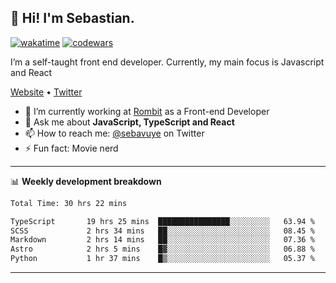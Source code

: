 ## 👋 Hi! I'm Sebastian.

[![wakatime](https://wakatime.com/badge/user/df0036c6-328a-4a39-be9b-e49417ed22a1.svg)](https://wakatime.com/@df0036c6-328a-4a39-be9b-e49417ed22a1)
[![codewars](https://www.codewars.com/users/sebavuye/badges/small)](https://www.codewars.com/users/sebavuye)

I’m a self-taught front end developer. Currently, my main focus is Javascript and React

[Website](https://sebastianvuye.be) • [Twitter](https://twitter.com/sebavuye)

- 🔭 I’m currently working at [Rombit](https://rombit.com/) as a Front-end Developer
- 💬 Ask me about **JavaScript, TypeScript and React**
- 📫 How to reach me: [@sebavuye](https://twitter.com/sebavuye) on Twitter
- ⚡ Fun fact: Movie nerd

-------

📊 **Weekly development breakdown**

<!--START_SECTION:waka-->

```txt
Total Time: 30 hrs 22 mins

TypeScript       19 hrs 25 mins  ████████████████░░░░░░░░░   63.94 %
SCSS             2 hrs 34 mins   ██░░░░░░░░░░░░░░░░░░░░░░░   08.45 %
Markdown         2 hrs 14 mins   ██░░░░░░░░░░░░░░░░░░░░░░░   07.36 %
Astro            2 hrs 5 mins    █▓░░░░░░░░░░░░░░░░░░░░░░░   06.88 %
Python           1 hr 37 mins    █▒░░░░░░░░░░░░░░░░░░░░░░░   05.37 %
```

<!--END_SECTION:waka-->
-------
